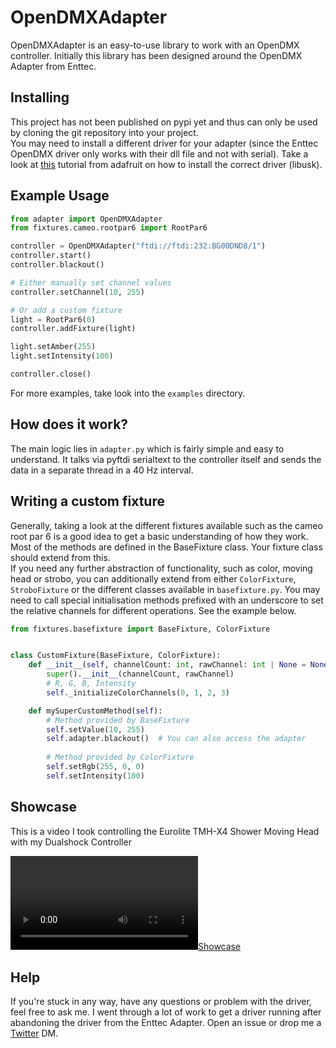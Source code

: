 # OpenDMXAdapter

OpenDMXAdapter is an easy-to-use library to work with an OpenDMX controller. 
Initially this library has been designed around the OpenDMX Adapter from Enttec.


## Installing

This project has not been published on pypi yet and thus can only be used by cloning the git repository into your project.  
You may need to install a different driver for your adapter (since the Enttec OpenDMX driver only works with their dll file and not with serial).
Take a look at [this](https://learn.adafruit.com/circuitpython-on-any-computer-with-ft232h/windows) tutorial from adafruit on how to install the correct driver (libusk).

## Example Usage

```python
from adapter import OpenDMXAdapter
from fixtures.cameo.rootpar6 import RootPar6

controller = OpenDMXAdapter("ftdi://ftdi:232:BG00DND8/1")
controller.start()
controller.blackout()

# Either manually set channel values
controller.setChannel(10, 255)

# Or add a custom fixture
light = RootPar6(0)
controller.addFixture(light)

light.setAmber(255)
light.setIntensity(100)

controller.close()
```

For more examples, take look into the `examples` directory.

## How does it work?

The main logic lies in `adapter.py` which is fairly simple and easy to understand.
It talks via pyftdi serialtext to the controller itself and sends the data in a separate thread in a 40 Hz interval.

## Writing a custom fixture

Generally, taking a look at the different fixtures available such as the cameo root par 6 is a good idea to get a basic understanding of how they work.  
Most of the methods are defined in the BaseFixture class. Your fixture class should extend from this.  
If you need any further abstraction of functionality, such as color, moving head or strobo, you can additionally extend from either ``ColorFixture``, ``StroboFixture`` or the different classes available in `basefixture.py`. You may need to call special initialisation methods prefixed with an underscore to set the relative channels for different operations. See the example below.

```python
from fixtures.basefixture import BaseFixture, ColorFixture


class CustomFixture(BaseFixture, ColorFixture):
    def __init__(self, channelCount: int, rawChannel: int | None = None):
        super().__init__(channelCount, rawChannel)
        # R, G, B, Intensity
        self._initializeColorChannels(0, 1, 2, 3)

    def mySuperCustomMethod(self):
        # Method provided by BaseFixture
        self.setValue(10, 255)
        self.adapter.blackout()  # You can also access the adapter
        
        # Method provided by ColorFixture
        self.setRgb(255, 0, 0)
        self.setIntensity(100)
```

## Showcase

This is a video I took controlling the Eurolite TMH-X4 Shower Moving Head with my Dualshock Controller

[![Showcase](https://b.catgirlsare.sexy/mteA91wfZvGk.webm)](https://b.catgirlsare.sexy/mteA91wfZvGk.webm)


## Help

If you're stuck in any way, have any questions or problem with the driver, feel free to ask me. I went through a lot of work to get a driver running after abandoning the driver from the Enttec Adapter. Open an issue or drop me a [Twitter](https://twitter.com/@AriOnIce24) DM.

